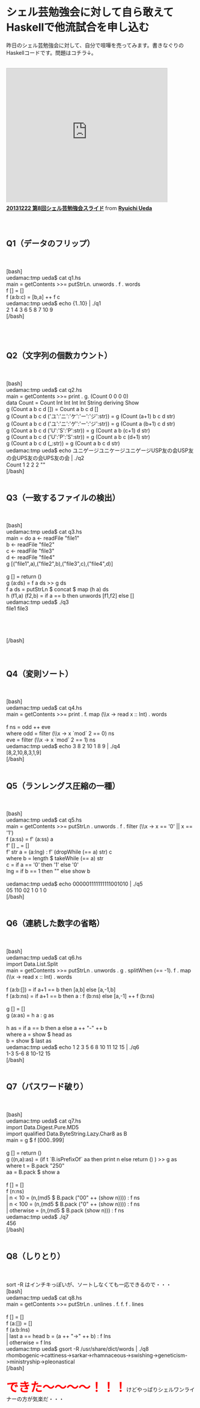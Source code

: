 # シェル芸勉強会に対して自ら敢えてHaskellで他流試合を申し込む
昨日のシェル芸勉強会に対して、自分で喧嘩を売ってみます。書きなぐりのHaskellコードです。問題はコチラ↓。<br />
<br />
<iframe src="http://www.slideshare.net/slideshow/embed_code/29426544" width="427" height="356" frameborder="0" marginwidth="0" marginheight="0" scrolling="no" style="border:1px solid #CCC;border-width:1px 1px 0;margin-bottom:5px" allowfullscreen> </iframe> <div style="margin-bottom:5px"> <strong> <a href="https://www.slideshare.net/ryuichiueda/20131222-8" title="20131222 第8回シェル芸勉強会スライド" target="_blank">20131222 第8回シェル芸勉強会スライド</a> </strong> from <strong><a href="http://www.slideshare.net/ryuichiueda" target="_blank">Ryuichi Ueda</a></strong> </div><br />
<br />
<h2>Q1（データのフリップ）</h2><br />
<br />
[bash]<br />
uedamac:tmp ueda$ cat q1.hs<br />
main = getContents &gt;&gt;= putStrLn. unwords . f . words<br />
f [] = []<br />
f (a:b:c) = [b,a] ++ f c<br />
uedamac:tmp ueda$ echo {1..10} | ./q1<br />
2 1 4 3 6 5 8 7 10 9<br />
[/bash]<br />
<br />
<!--more--><br />
<br />
<h2>Q2（文字列の個数カウント）</h2><br />
<br />
[bash]<br />
uedamac:tmp ueda$ cat q2.hs<br />
main = getContents &gt;&gt;= print . g. (Count 0 0 0 0)<br />
data Count = Count Int Int Int Int String deriving Show<br />
g (Count a b c d []) = Count a b c d []<br />
g (Count a b c d ('ユ':'ニ':'ケ':'ー':'ジ':str)) = g (Count (a+1) b c d str)<br />
g (Count a b c d ('ユ':'ニ':'ゲ':'ー':'ジ':str)) = g (Count a (b+1) c d str)<br />
g (Count a b c d ('U':'S':'P':str)) = g (Count a b (c+1) d str)<br />
g (Count a b c d ('U':'P':'S':str)) = g (Count a b c (d+1) str)<br />
g (Count a b c d (_:str)) = g (Count a b c d str)<br />
uedamac:tmp ueda$ echo ユニゲージユニケージユニゲージUSP友の会USP友の会UPS友の会UPS友の会 | ./q2<br />
Count 1 2 2 2 &quot;&quot;<br />
[/bash]<br />
<br />
<h2>Q3（一致するファイルの検出）</h2><br />
<br />
[bash]<br />
uedamac:tmp ueda$ cat q3.hs<br />
main = do a &lt;- readFile &quot;file1&quot;<br />
 b &lt;- readFile &quot;file2&quot;<br />
 c &lt;- readFile &quot;file3&quot;<br />
 d &lt;- readFile &quot;file4&quot;<br />
 g [(&quot;file1&quot;,a),(&quot;file2&quot;,b),(&quot;file3&quot;,c),(&quot;file4&quot;,d)]<br />
<br />
g [] = return ()<br />
g (a:ds) = f a ds &gt;&gt; g ds<br />
f a ds = putStrLn $ concat $ map (h a) ds<br />
h (f1,a) (f2,b) = if a == b then unwords [f1,f2] else []<br />
uedamac:tmp ueda$ ./q3<br />
file1 file3<br />
<br />
<br />
<br />
<br />
[/bash]<br />
<br />
<br />
<h2>Q4（変則ソート）</h2><br />
<br />
[bash]<br />
uedamac:tmp ueda$ cat q4.hs<br />
main = getContents &gt;&gt;= print . f. map (\\x -&gt; read x :: Int) . words<br />
<br />
f ns = odd ++ eve<br />
 where odd = filter (\\x -&gt; x `mod` 2 == 0) ns<br />
 eve = filter (\\x -&gt; x `mod` 2 == 1) ns<br />
uedamac:tmp ueda$ echo 3 8 2 10 1 8 9 | ./q4<br />
[8,2,10,8,3,1,9]<br />
[/bash]<br />
<br />
<h2>Q5（ランレングス圧縮の一種）</h2><br />
<br />
[bash]<br />
uedamac:tmp ueda$ cat q5.hs <br />
main = getContents &gt;&gt;= putStrLn . unwords . f . filter (\\x -&gt; x == '0' || x == '1')<br />
f (a:ss) = f' (a:ss) a<br />
f' [] _ = []<br />
f' str a = (a:lng) : f' (dropWhile (== a) str) c<br />
 where b = length $ takeWhile (== a) str<br />
 c = if a == '0' then '1' else '0'<br />
 lng = if b == 1 then &quot;&quot; else show b<br />
<br />
uedamac:tmp ueda$ echo 000001111111111001010 | ./q5 <br />
05 110 02 1 0 1 0<br />
[/bash]<br />
<br />
<h2>Q6（連続した数字の省略）</h2><br />
<br />
[bash]<br />
uedamac:tmp ueda$ cat q6.hs<br />
import Data.List.Split<br />
main = getContents &gt;&gt;= putStrLn . unwords . g . splitWhen (== -1). f . map (\\x -&gt; read x :: Int) . words<br />
<br />
f (a:b:[]) = if a+1 == b then [a,b] else [a,-1,b]<br />
f (a:b:ns) = if a+1 == b then a : f (b:ns) else [a,-1] ++ f (b:ns)<br />
<br />
g [] = []<br />
g (a:as) = h a : g as<br />
<br />
h as = if a == b then a else a ++ &quot;-&quot; ++ b<br />
 where a = show $ head as<br />
 b = show $ last as<br />
uedamac:tmp ueda$ echo 1 2 3 5 6 8 10 11 12 15 | ./q6<br />
1-3 5-6 8 10-12 15<br />
[/bash]<br />
<br />
<h2>Q7（パスワード破り）</h2><br />
<br />
[bash]<br />
uedamac:tmp ueda$ cat q7.hs<br />
import Data.Digest.Pure.MD5<br />
import qualified Data.ByteString.Lazy.Char8 as B<br />
main = g $ f [000..999]<br />
<br />
g [] = return ()<br />
g ((n,a):as) = (if t `B.isPrefixOf` aa then print n else return () ) &gt;&gt; g as<br />
 where t = B.pack &quot;250&quot;<br />
 aa = B.pack $ show a<br />
<br />
f [] = []<br />
f (n:ns) <br />
 | n &lt; 10 = (n,(md5 $ B.pack (&quot;00&quot; ++ (show n)))) : f ns<br />
 | n &lt; 100 = (n,(md5 $ B.pack (&quot;0&quot; ++ (show n)))) : f ns<br />
 | otherwise = (n,(md5 $ B.pack (show n))) : f ns<br />
uedamac:tmp ueda$ ./q7 <br />
456<br />
[/bash]<br />
<br />
<h2>Q8（しりとり）</h2><br />
<br />
sort -R はインチキっぽいが、ソートしなくても一応できるので・・・<br />
[bash]<br />
uedamac:tmp ueda$ cat q8.hs<br />
main = getContents &gt;&gt;= putStrLn . unlines . f. f. f . lines <br />
<br />
f [] = [] <br />
f (a:[]) = [] <br />
f (a:b:lns) <br />
 | last a == head b = (a ++ &quot;-&gt;&quot; ++ b) : f lns<br />
 | otherwise = f lns<br />
uedamac:tmp ueda$ gsort -R /usr/share/dict/words | ./q8<br />
rhombogenic-&gt;cattiness-&gt;sarkar-&gt;rhamnaceous-&gt;swishing-&gt;geneticism-&gt;ministryship-&gt;pleonastical<br />
[/bash]<br />
<br />
<strong style="color:red;font-size:24pt">できた〜〜〜〜！！！</strong>けどやっぱりシェルワンライナーの方が気楽だ・・・
